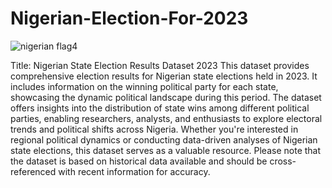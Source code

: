 # Nigerian-Election-For-2023
![nigerian flag4](https://github.com/EvangelGeorge/Nigerian-Election-For-2023/assets/133099709/44a111b8-21e0-46fc-966d-c4f54d0d7d19)

Title: Nigerian State Election Results Dataset 2023
This dataset provides comprehensive election results for Nigerian state elections held in 2023. It includes information on the winning political party for each state, showcasing the dynamic political landscape during this period. The dataset offers insights into the distribution of state wins among different political parties, enabling researchers, analysts, and enthusiasts to explore electoral trends and political shifts across Nigeria. Whether you're interested in regional political dynamics or conducting data-driven analyses of Nigerian state elections, this dataset serves as a valuable resource. Please note that the dataset is based on historical data available and should be cross-referenced with recent information for accuracy.

